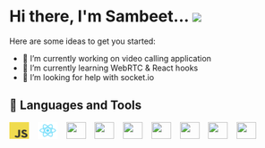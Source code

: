 # Hi there, I'm Sambeet... <img src="https://raw.githubusercontent.com/MartinHeinz/MartinHeinz/master/wave.gif" width="30px">

Here are some ideas to get you started:

-   🔭 I’m currently working on video calling application
-   🌱 I’m currently learning WebRTC & React hooks
-   🤔 I’m looking for help with socket.io

## 🔧 Languages and Tools

<img width="35" height="30" src="https://raw.githubusercontent.com/github/explore/80688e429a7d4ef2fca1e82350fe8e3517d3494d/topics/javascript/javascript.png" > &nbsp;&nbsp;
<img width="35" height="30" src="https://raw.githubusercontent.com/github/explore/80688e429a7d4ef2fca1e82350fe8e3517d3494d/topics/react/react.png" >
&nbsp;&nbsp;
<img width="35" height="30" src="https://upload.wikimedia.org/wikipedia/commons/thumb/d/d9/Node.js_logo.svg/1280px-Node.js_logo.svg.png" >
&nbsp;&nbsp;
<img width="35" height="30" src="https://toppng.com/uploads/preview/9kib-354x415-unnamed-mongodb-logo-sv-11562860723mgempnmrq3.png" >
&nbsp;&nbsp;
<img width="35" height="30" src="https://mpng.subpng.com/20180802/tpl/kisspng-logo-html5-brand-clip-art-%E6%9D%89-%E5%B1%B1-%E8%89%AF-%E9%9B%84-5b62be01b565d5.334247781533197825743.jpg" >
&nbsp;&nbsp;
<img width="35" height="30" src="https://e1.pngegg.com/pngimages/326/868/png-clipart-css3-badge-blue-and-white-css-icon-thumbnail.png" >
&nbsp;&nbsp;
<img width="35" height="30" src="https://i.pinimg.com/originals/41/95/cf/4195cf989fac0128a89669f40a1e3496.png" >
&nbsp;&nbsp;
<img width="35" height="30" src="https://cdn-media-1.freecodecamp.org/images/1*FDNeKIUeUnf0XdqHmi7nsw.png" >
&nbsp;&nbsp;
<img width="35" height="30" src="https://user-images.githubusercontent.com/674621/71187801-14e60a80-2280-11ea-94c9-e56576f76baf.png" >
